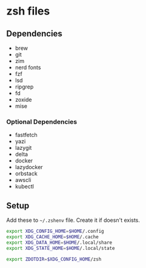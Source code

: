 # zsh files

## Dependencies

- brew
- git
- zim
- nerd fonts
- fzf
- lsd
- ripgrep
- fd
- zoxide
- mise

### Optional Dependencies

- fastfetch
- yazi
- lazygit
- delta
- docker
- lazydocker
- orbstack
- awscli
- kubectl

## Setup

Add these to `~/.zshenv` file. Create it if doesn't exists.

```sh
export XDG_CONFIG_HOME=$HOME/.config
export XDG_CACHE_HOME=$HOME/.cache
export XDG_DATA_HOME=$HOME/.local/share
export XDG_STATE_HOME=$HOME/.local/state

export ZDOTDIR=$XDG_CONFIG_HOME/zsh
```
